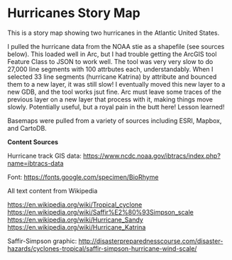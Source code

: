 # Hurricanes Story Map

This is a story map showing two hurricanes in the Atlantic United States.

I pulled the hurricane data from the NOAA stie as a shapefile (see sources below). This loaded well in Arc, but I had trouble getting the ArcGIS tool Feature Class to JSON to work well. The tool was very very slow to do 27,000 line segments with 100 attrbutes each, understandably. When I selected 33 line segments (hurricane Katrina) by attribute and bounced them to a new layer, it was still slow! I eventually moved this new layer to a new GDB, and the tool works jsut fine. Arc must leave some traces of the previous layer on a new layer that process with it, making things move slowly. Potentially useful, but a royal pain in the butt here! Lesson learned!

Basemaps were pulled from a variety of sources including ESRI, Mapbox, and CartoDB.



**Content Sources**

Hurricane track GIS data: https://www.ncdc.noaa.gov/ibtracs/index.php?name=ibtracs-data

Font: https://fonts.google.com/specimen/BioRhyme

All text content from Wikipedia

https://en.wikipedia.org/wiki/Tropical_cyclone
https://en.wikipedia.org/wiki/Saffir%E2%80%93Simpson_scale
https://en.wikipedia.org/wiki/Hurricane_Sandy
https://en.wikipedia.org/wiki/Hurricane_Katrina

Saffir-Simpson graphic: http://disasterpreparednesscourse.com/disaster-hazards/cyclones-tropical/saffir-simpson-hurricane-wind-scale/
